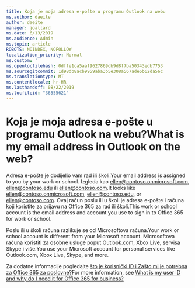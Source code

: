 ```yaml
---
title: Koja je moja adresa e-pošte u programu Outlook na webu
ms.author: daeite
author: daeite
manager: joallard
ms.date: 6/13/2019
ms.audience: Admin
ms.topic: article
ROBOTS: NOINDEX, NOFOLLOW
localization_priority: Normal
ms.custom: ''
ms.openlocfilehash: 0dffe1ca5aaf9627869db9d8f7ba50343edb7753
ms.sourcegitcommit: 1d98db8acb9959aba3b5e308a567ade6b62da56c
ms.translationtype: MT
ms.contentlocale: hr-HR
ms.lasthandoff: 08/22/2019
ms.locfileid: "36555621"
---
```

# <a name="what-is-my-email-address-in-outlook-on-the-web"></a><span data-ttu-id="a7536-102">Koja je moja adresa e-pošte u programu Outlook na webu?</span><span class="sxs-lookup"><span data-stu-id="a7536-102">What is my email address in Outlook on the web?</span></span>

<span data-ttu-id="a7536-103">Adresa e-pošte je dodijelio vam rad ili školi.</span><span class="sxs-lookup"><span data-stu-id="a7536-103">Your email address is assigned to you by your work or school.</span></span> <span data-ttu-id="a7536-104">Izgleda kao ellen@contoso.onmicrosoft.com, ellen@contoso.edu ili ellen@contoso.com.</span><span class="sxs-lookup"><span data-stu-id="a7536-104">It looks like ellen@contoso.onmicrosoft.com, ellen@contoso.edu, or ellen@contoso.com.</span></span> <span data-ttu-id="a7536-105">Ovaj račun poslu ili u školi je adresa e-pošte i računa koji koristite za prijavu na Office 365 za rad ili školi.</span><span class="sxs-lookup"><span data-stu-id="a7536-105">This work or school account is the email address and account you use to sign in to Office 365 for work or school.</span></span>

<span data-ttu-id="a7536-106">Poslu ili u školi računa razlikuje se od Microsoftova računa.</span><span class="sxs-lookup"><span data-stu-id="a7536-106">Your work or school account is different from your Microsoft account.</span></span> <span data-ttu-id="a7536-107">Microsoftova računa koristiti za osobne usluge poput Outlook.com, Xbox Live, servisa Skype i više.</span><span class="sxs-lookup"><span data-stu-id="a7536-107">You use your Microsoft account for personal services like Outlook.com, Xbox Live, Skype, and more.</span></span>

<span data-ttu-id="a7536-108">Za dodatne informacije pogledajte [što je korisnički ID i Zašto mi je potrebna za Office 365 za poslovne?](https://support.office.com/article/37da662b-5da6-4b56-a091-2731b2ecc8b4)</span><span class="sxs-lookup"><span data-stu-id="a7536-108">For more information, see [What is my user ID and why do I need it for Office 365 for business?](https://support.office.com/article/37da662b-5da6-4b56-a091-2731b2ecc8b4)</span></span>